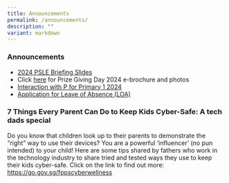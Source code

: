 ```yaml
---
title: Announcements
permalink: /announcements/
description: ""
variant: markdown
---
```

### Announcements

* [2024 PSLE Briefing Slides](/files/2025/2024_PSLE_Briefing_Slides_for_Students_and_Resources_for_Teachers_for_Website.pdf)
*  Click [here](https://www.farrerparkpri.moe.edu.sg/for-parents/pgd/) for Prize Giving Day 2024 e-brochure and photos
* [Interaction with P for Primary 1 2024](https://go.gov.sg/2024ptalk) 
* [Application for Leave of Absence (LOA)](https://staging.d2n2vioi5ki3lh.amplifyapp.com/for-parents/News-and-Information/p1-to-p6-matters/)

### **7 Things Every Parent Can Do to Keep Kids Cyber-Safe: A tech dads special**

Do you know that children look up to their parents to demonstrate the “right” way to use their devices? 
You are a powerful ‘influencer’ (no pun intended) to your child! 
Here are some tips shared by fathers who work in the technology industry to share tried and tested ways they use to keep their kids cyber-safe. Click on the link to find out more: 
<br>
https://go.gov.sg/fppscyberwellness